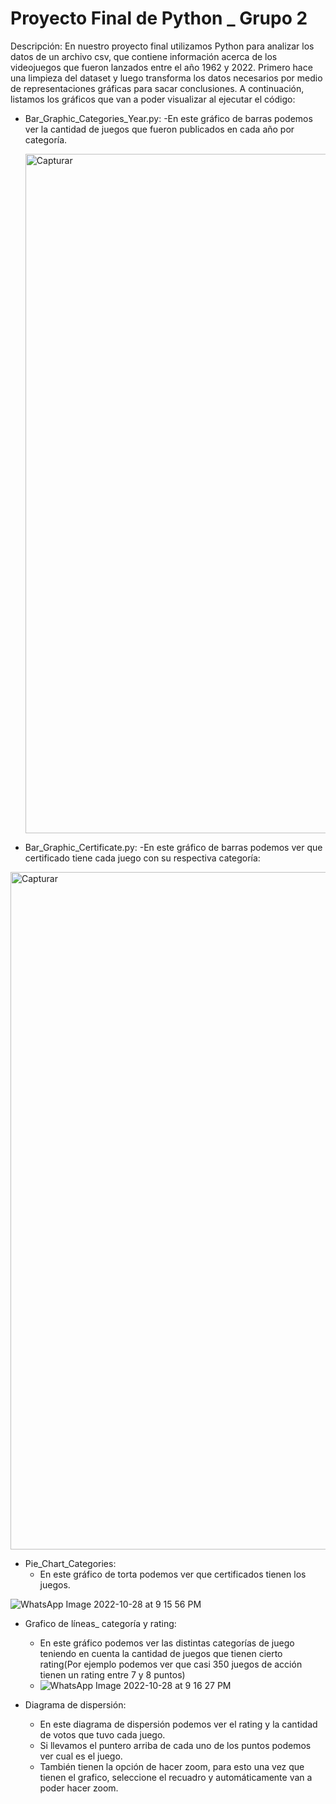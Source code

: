# Proyecto Final de Python _ Grupo 2

Descripción: 
En nuestro proyecto final utilizamos Python para analizar los datos de un archivo csv, que contiene información acerca de los videojuegos que fueron lanzados entre el año 1962 y 2022. Primero hace una limpieza del dataset y luego transforma los datos necesarios por medio de representaciones gráficas para sacar conclusiones. 
A continuación, listamos los gráficos que van a poder visualizar al ejecutar el código:

- Bar_Graphic_Categories_Year.py: 
     -En este gráfico de barras podemos ver la cantidad de juegos que fueron publicados en cada año por categoría. 

  <img width="1087" alt="Capturar" src="https://user-images.githubusercontent.com/114704675/198758177-06f9e458-0450-4f8a-b37e-4f6ecc06f138.PNG">


- Bar_Graphic_Certificate.py: 
    -En este gráfico de barras podemos ver que certificado tiene cada juego con su respectiva categoría:
    
 <img width="1084" alt="Capturar" src="https://user-images.githubusercontent.com/114704675/198758767-f3a0d668-562b-47bc-b09a-058dc1f7151c.PNG">

- Pie_Chart_Categories:
    - En este gráfico de torta podemos ver que certificados tienen los juegos. 

 ![WhatsApp Image 2022-10-28 at 9 15 56 PM](https://user-images.githubusercontent.com/114704675/198759668-f4161b5b-b453-4231-bd23-1d0ab05abc9a.jpeg)

- Grafico de líneas_ categoría y rating: 
     - En este gráfico podemos ver las distintas categorías de juego teniendo en cuenta la cantidad de juegos que tienen cierto rating(Por ejemplo podemos ver que casi 350 juegos de acción tienen un rating entre 7 y 8 puntos)
     - ![WhatsApp Image 2022-10-28 at 9 16 27 PM](https://user-images.githubusercontent.com/114704675/198770728-977cb35e-4a3c-4eee-a073-1ec0100faaaf.jpeg)


- Diagrama de dispersión: 

    - En este diagrama de dispersión podemos ver el rating y la cantidad de votos que tuvo cada juego. 
    - Si llevamos el puntero arriba de cada uno de los puntos podemos ver cual es el juego. 
    - También tienen la opción de hacer zoom, para esto una vez que tienen el grafico, seleccione el recuadro y automáticamente van a poder hacer zoom. 
